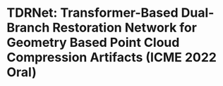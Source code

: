 # TDRNet: Transformer-Based Dual-Branch Restoration Network for Geometry Based Point Cloud Compression Artifacts (ICME 2022 Oral)

